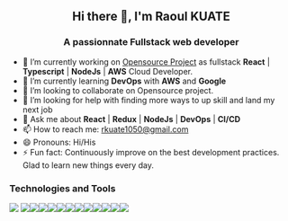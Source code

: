 <h2 align="center"><b> Hi there 👋, I'm Raoul KUATE </b></h2>
<h3 align="center">A passionnate Fullstack web developer</h3>


- 🔭 I’m currently working on <a href="https://github.com/ALCOpenSource/conversational-app-team3">Opensource Project</a> as fullstack <b>React</b> | <b>Typescript</b> | <b>NodeJs</b> | <b>AWS</b> Cloud Developer. 
- 🌱 I’m currently learning <b>DevOps</b> with <b>AWS</b> and <b>Google</b>
- 👯 I’m looking to collaborate on Opensource project.
- 🤔 I’m looking for help with finding more ways to up skill and land my next job
- 💬 Ask me about <b>React</b> | <b>Redux</b> | <b>NodeJs</b> | <b>DevOps</b>  | <b>CI/CD</b> 
- 📫 How to reach me: rkuate1050@gmail.com
- 😄 Pronouns: Hi/His
- ⚡ Fun fact: Continuously improve on the best development practices. Glad to learn new things every day.

### Technologies and Tools

<img src="https://img.shields.io/badge/-Material%20UI-blue"> <img src="https://img.shields.io/badge/-JavaScript-eed718?style=flat&logo=javascript&logoColor=ffffff"><img src="https://img.shields.io/badge/-Sass-cc6699?style=flat&logo=sass&logoColor=ffffff"><img src="https://img.shields.io/badge/-React-000000?style=flat&logo=react&logoColor=00c8ff"><img src="https://img.shields.io/badge/-MongoDB-4DB33D?style=flat&logo=mongodb&logoColor=FFFFFF"><img src="https://img.shields.io/badge/-GraphQL-e535ab?style=flat&logo=graphql&logoColor=FFFFFF"><img src="https://img.shields.io/badge/-MySQL-F29111?style=flat&logo=mysql&logoColor=FFFFFF"><img src="https://img.shields.io/badge/express.js-%23404d59.svg?style=flat&logo=express&logoColor=%2361DAFB"><img src="https://img.shields.io/badge/-Node.js-3C873A?style=flat&logo=Node.js&logoColor=white"><img src="https://img.shields.io/badge/-Progressive Web Apps-5A0FC8?style=flat"><img src="http://img.shields.io/badge/-Git-F1502F?style=flat&logo=git&logoColor=FFFFFF"><img src="http://img.shields.io/badge/-Github-000000?style=flat&logo=github&logoColor=FFFFFF"><img src="https://img.shields.io/badge/figma-%23F24E1E.svg?style=flat&logo=figma&logoColor=white">
